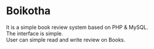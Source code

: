 <h1> Boikotha </h1>
<p> It is a simple book review system based on PHP & MySQL. <br>
The interface is simple.<br>
User can simple read and write review on Books.
</p> 
